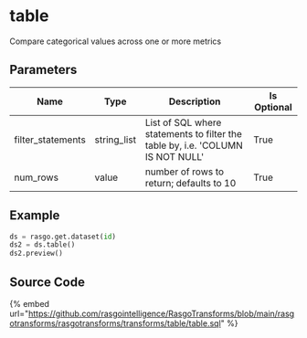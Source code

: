 

# table

Compare categorical values across one or more metrics

## Parameters

|       Name        |    Type     |                                  Description                                   | Is Optional |
| ----------------- | ----------- | ------------------------------------------------------------------------------ | ----------- |
| filter_statements | string_list | List of SQL where statements to filter the table by, i.e. 'COLUMN IS NOT NULL' | True        |
| num_rows          | value       | number of rows to return; defaults to 10                                       | True        |


## Example

```python
ds = rasgo.get.dataset(id)
ds2 = ds.table()
ds2.preview()
```

## Source Code

{% embed url="https://github.com/rasgointelligence/RasgoTransforms/blob/main/rasgotransforms/rasgotransforms/transforms/table/table.sql" %}

